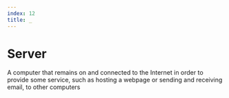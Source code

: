 ```yaml
---
index: 12
title: _
---
```

# Server

A computer that remains on and connected to the Internet in order to provide some service, such as hosting a webpage or sending and receiving email, to other computers